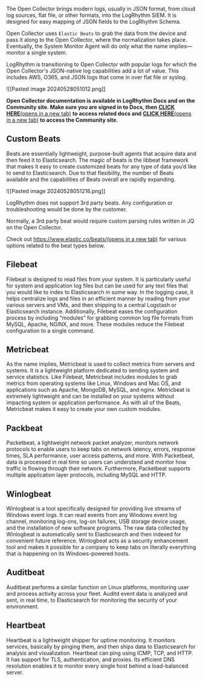 
The Open Collector brings modern logs, usually in JSON format, from cloud log sources, flat file, or other formats, into the LogRhythm SIEM. It is designed for easy mapping of JSON fields to the LogRhythm Schema.

Open Collector uses `Elastic Beats` to grab the data from the device and pass it along to the Open Collector, where the normalization takes place. Eventually, the System Monitor Agent will do only what the name implies—monitor a single system.

LogRhythm is transitioning to Open Collector with popular logs for which the Open Collector's JSON-native log capabilities add a lot of value. This includes AWS, O365, and JSON logs that come in over flat file or syslog.


![[Pasted image 20240528051012.png]]


**Open Collector documentation is available in LogRhythm Docs and on the Community site. Make sure you are signed in to Docs, then** [**CLICK HERE**(opens in a new tab)](https://docs.logrhythm.com/OCbeats/docs/) **to access related docs and** [**CLICK HERE**(opens in a new tab)](https://community.logrhythm.com/t5/forums/searchpage/tab/message?advanced=false&allow_punctuation=true&q=open%20collector) **to access the Community site.**



## **Custom Beats**

Beats are essentially lightweight, purpose-built agents that acquire data and then feed it to Elasticsearch. The magic of beats is the libbeat framework that makes it easy to create customized beats for any type of data you’d like to send to Elasticsearch. Due to that flexibility, the number of Beats available and the capabilities of Beats overall are rapidly expanding.

![[Pasted image 20240528051216.png]]


LogRhythm does not support 3rd party beats. Any configuration or troubleshooting would be done by the customer.

Normally, a 3rd party beat would require custom parsing rules written in JQ on the Open Collector.

Check out [https://www.elastic.co/beats/(opens in a new tab)](https://www.elastic.co/beats/) for various options related to the beat types below.


## Filebeat

Filebeat is designed to read files from your system. It is particularly useful for system and application log files but can be used for any text files that you would like to index to Elasticsearch in some way. In the logging case, it helps centralize logs and files in an efficient manner by reading from your various servers and VMs, and then shipping to a central Logstash or Elasticsearch instance. Additionally, Filebeat eases the configuration process by including “modules” for grabbing common log file formats from MySQL, Apache, NGINX, and more. These modules reduce the Filebeat configuration to a single command.


## Metricbeat

As the name implies, Metricbeat is used to collect metrics from servers and systems. It is a lightweight platform dedicated to sending system and service statistics. Like Filebeat, Metricbeat includes modules to grab metrics from operating systems like Linux, Windows and Mac OS, and applications such as Apache, MongoDB, MySQL, and nginx. Metricbeat is extremely lightweight and can be installed on your systems without impacting system or application performance. As with all of the Beats, Metricbeat makes it easy to create your own custom modules.


## Packbeat

Packetbeat, a lightweight network packet analyzer, monitors network protocols to enable users to keep tabs on network latency, errors, response times, SLA performance, user access patterns, and more. With Packetbeat, data is processed in real time so users can understand and monitor how traffic is flowing through their network. Furthermore, Packetbeat supports multiple application layer protocols, including MySQL and HTTP.


## Winlogbeat

Winlogbeat is a tool specifically designed for providing live streams of Windows event logs. It can read events from any Windows event log channel, monitoring log-ons, log-on failures, USB storage device usage, and the installation of new software programs. The raw data collected by Winlogbeat is automatically sent to Elasticsearch and then indexed for convenient future reference. Winlogbeat acts as a security enhancement tool and makes it possible for a company to keep tabs on literally everything that is happening on its Windows-powered hosts.


## Auditbeat

Auditbeat performs a similar function on Linux platforms, monitoring user and process activity across your fleet. Auditd event data is analyzed and sent, in real time, to Elasticsearch for monitoring the security of your environment.


## Heartbeat

Heartbeat is a lightweight shipper for uptime monitoring. It monitors services, basically by pinging them, and then ships data to Elasticsearch for analysis and visualization. Heartbeat can ping using ICMP, TCP, and HTTP. It has support for TLS, authentication, and proxies. Its efficient DNS resolution enables it to monitor every single host behind a load-balanced server.

